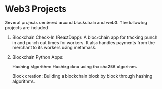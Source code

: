 # Web3 Projects 
Several projects centered around blockchain and web3. The following projects are included 


1. Blockchain Check-In (ReactDapp): A blockchain app for tracking punch in and punch out times for workers. It also handles payments from the merchant to its workers using metamask. 
2. Blockchain Python Apps: 
     
     Hashing Algorithm: Hashing data using the sha256 algorithm. 
     
     Block creation: Building a blockchain block by block through hashing algorithms. 
      
